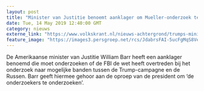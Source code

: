 ```yaml
---
layout: post
title: "Minister van Justitie benoemt aanklager om Mueller-onderzoek te onderzoeken"
date: Tue, 14 May 2019 12:40:00 GMT
category: nieuws
externe_link: "https://www.volkskrant.nl/nieuws-achtergrond/trumps-minister-van-justitie-benoemt-aanklager-om-begin-mueller-onderzoek-te-onderzoeken~bba42971/"
feature_image: "https://images3.persgroep.net/rcs/JdabrsFAI-5ucFgMqS8VefviUOA/diocontent/148351155/_focus/0.4921875/0.8152492668621701/_fill/320/320?appId=93a17a8fd81db0de025c8abd1cca1279&quality=0.85"
---
```


De Amerikaanse minister van Justitie William Barr heeft een aanklager benoemd die moet onderzoeken of de FBI de wet heeft overtreden bij het onderzoek naar mogelijke banden tussen de Trump-campagne en de Russen. Barr geeft hiermee gehoor aan de oproep van de president om ‘de onderzoekers te onderzoeken’.

